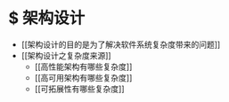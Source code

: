 # $ 架构设计

- [[架构设计的目的是为了解决软件系统复杂度带来的问题]]
- [[架构设计之复杂度来源]]
    - [[高性能架构有哪些复杂度]]
    - [[高可用架构有哪些复杂度]]
    - [[可拓展性有哪些复杂度]]

